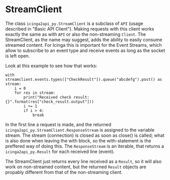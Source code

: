 # StreamClient
The class `icinga2api_py.StreamClient` is a subclass of `API` (usage described in "Basic API Client").
Making requests with this client works exactly the same as with `API` or also the non-streaming `Client`.
The StreamClient, as the name may suggest, adds the ability to easily consume streamed content.
For Icinga this is important for the Event Streams, which allow to subscribe to an event type and receive
events as long as the socket is left open.

Look at this example to see how that works:
```
with streamclient.events.types(["CheckResult"]).queue("abcdefg").post() as stream:
    i = 0
	for res in stream:
		print("Received check result: {}".format(res["check_result.output"]))
		i += 1
		if i > 4:
			break
```

In the first line a request is made, and the returned `icinga2api_py.StreamClient.ResponseStream` is
assigned to the variable stream. The stream (connection) is closed as soon as close() is called;
what is also done when leaving the with block, so the with-statement is the preffered way of doing this.
The `ResponseStream` is an iterable, that returns a `icinga2api_py.Result` for each received line (event).

The StreamClient just returns every line received as a `Result`, so it will also work on non-streamed content,
but the returned `Result` objects are propably different from that of the non-streaming client.
